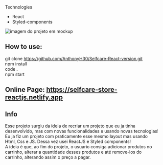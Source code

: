 Technologies

* React
* Styled-components

<img src="https://cdn.discordapp.com/attachments/773364102071975976/1059612764072579164/gudi.PNG" alt="imagem do projeto em mockup">

## How to use:
git clone https://github.com/AnthonyH30/Selfcare-React-version.git <br/>
npm install <br/>
code . <br/>
npm start <br/>

## Online Page: <a target="_blank" href="https://selfcare-store-reactjs.netlify.app">https://selfcare-store-reactjs.netlify.app</a>

## Info 

Esse projeto surgiu da ideia de recriar um projeto que eu ja tinha desenvolvido, mas com novas funcionalidades e usando novas tecnologias! <br>
Eu ja fiz um projeto com praticamente esse mesmo layout mas usando Html, Css e JS. Dessa vez usei ReactJS e Styled components! <br>
A ideia é que, ao fim do projeto, o usuario consiga adicionar produtos no carrinho, alterar a quantidade desses produtos e até remove-los do carrinho, alterando assim o preço a pagar.
